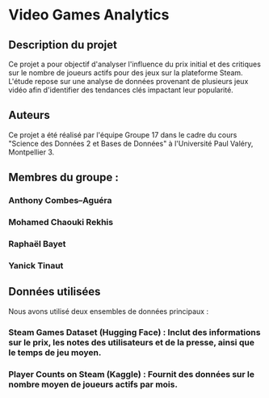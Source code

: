 # Video Games Analytics

## Description du projet

Ce projet a pour objectif d'analyser l'influence du prix initial et des critiques sur le nombre de joueurs actifs pour des jeux sur la plateforme Steam. L'étude repose sur une analyse de données provenant de plusieurs jeux vidéo afin d'identifier des tendances clés impactant leur popularité.

## Auteurs

Ce projet a été réalisé par l'équipe Groupe 17 dans le cadre du cours "Science des Données 2 et Bases de Données" à l'Université Paul Valéry, Montpellier 3.

## Membres du groupe :

### Anthony Combes–Aguéra

### Mohamed Chaouki Rekhis

### Raphaël Bayet

### Yanick Tinaut

## Données utilisées

Nous avons utilisé deux ensembles de données principaux :

### Steam Games Dataset (Hugging Face) : Inclut des informations sur le prix, les notes des utilisateurs et de la presse, ainsi que le temps de jeu moyen.

### Player Counts on Steam (Kaggle) : Fournit des données sur le nombre moyen de joueurs actifs par mois.
